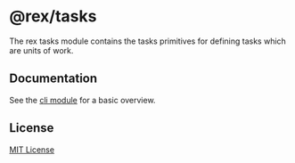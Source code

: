 # @rex/tasks

The rex tasks module contains the tasks 
primitives for defining tasks which are units
of work. 

## Documentation

See the [cli module](https://jsr.io/@rex/cli/doc) for a basic overview.

## License

[MIT License](./LICENSE.md)